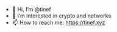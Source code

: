 - 👋 Hi, I’m @tinef
- 👀 I’m interested in crypto and networks
- 📫 How to reach me: https://tinef.xyz
